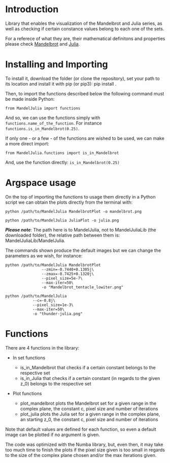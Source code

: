 # Introduction

Library that enables the visualization of the Mandelbrot and Julia series, as well as checking if certain constance values belong to each one of the sets.

For a referece of what they are, their mathematical definitons and properties please check [Mandelbrot](https://en.wikipedia.org/wiki/Mandelbrot_set) and [Julia](https://en.wikipedia.org/wiki/Julia_set).

# Installing and Importing

To install it, download the folder (or clone the repository), set your path to its location and install it with pip (or pip3): pip install .

Then, to import the functions described below the following command must be made inside Python:

```
from MandelJulia import functions
```

And so, we can use the functions simply with `functions.name_of_the_function`. For instance `functions.is_in_Mandelbrot(0.25)`.

If only one - or a few - of the functions are wished to be used, we can make a more direct import:

```
from MandelJulia.functions import is_in_Mandelbrot
```

And, use the function directly: `is_in_Mandelbrot(0.25)`

# Argspace usage

On the top of importing the functions to usage them directly in a Python script we can obtain the plots directly from the terminal with:

```
python /path/to/MandelJulia MandelbrotPlot -o mandelbrot.png

python /path/to/MandelJulia JuliaPlot -o julia.png
```

***Please note***: The path here is to MandelJulia, not to MandelJuliaLib (the downloaded folder), the relative path between them is: MandelJuliaLib/MandelJulia.

The commands shown produce the default images but we can change the parameters as we wish, for instance:

```
python /path/to/MandelJulia MandelbrotPlot 
                --zmin=-0.7440+0.1305j\
                --zmax=-0.7425+0.1320j\
                --pixel_size=5e-7\
                --max-iter=50\
                -o "Mandelbrot_tentacle_lowiter.png"

python /path/to/MandelJulia 
            --c=-0.8j\
            --pixel_size=1e-3\
            --max-iter=50\
            -o "thunder-julia.png"
```

# Functions

There are 4 functions in the library: 

- In set functions
    - is_in_Mandelbrot that checks if a certain constant belongs to the respective set
    - is_in_Julia that checks if a certain constant (in regards to the given z_0) belongs to the respective set

- Plot functions
    - plot_mandelbrot plots the Mandelbrot set for a given range in the complex plane, the constant c, pixel size and number of iterations
    - plot_julia plots the Julia set for a given range in the complex plane, an starting z_0, the constant c, pixel size and number of iterations

Note that default values are defined for each function, so even a default image can be plotted if no argument is given.

The code was optimized with the Numba library, but, even then, it may take too much time to finish the plots if the pixel size given is too small in regards to the size of the complex plane chosen and/or the max iterations given.

